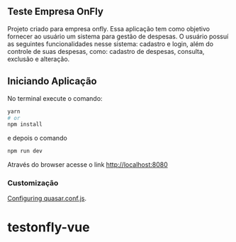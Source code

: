 ## Teste Empresa OnFly
Projeto criado para empresa onfly.
Essa aplicação tem como objetivo fornecer ao usuário um sistema para
gestão de despesas. O usuário possuí as seguintes funcionalidades nesse sistema:
cadastro e login, além do controle de suas despesas, como: cadastro de despesas, consulta,
exclusão e alteração.

## Iniciando Aplicação
No terminal execute o comando:
```bash
yarn
# or
npm install
```

e depois o comando
```bash
npm run dev
```

Através do browser acesse o link
[http://localhost:8080](http://localhost:8080)

### Customização
[Configuring quasar.conf.js](https://v1.quasar.dev/quasar-cli/quasar-conf-js).
# testonfly-vue
